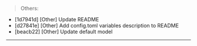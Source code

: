 > Others:
- [1d7941d] [Other] Update README
- [d27841e] [Other] Add config.toml variables description to README
- [beacb22] [Other] Update default model


---
